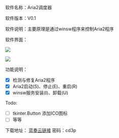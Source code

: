 软件名称：Aria2调度器

软件版本：V0.1

软件说明：主要原理是通过winsw程序来控制Aria2程序

软件界面：

![](https://www.hualigs.cn/image/60a5ed634c220.jpg)

![](https://www.hualigs.cn/image/60a5f0a45c546.jpg)

功能说明：

- [X] 检测与修复Aria2程序
- [X] Aria2启动(S)、停止(E)、重启(R)
- [X] winsw服务安装(I)、卸载(U)

Todo:

- [ ] tkinter.Button 添加ICO图标
- [ ] 等等

下载地址：
[蓝奏云链接](https://liuji.lanzoui.com/b06aziqsj)  密码：cd3p
